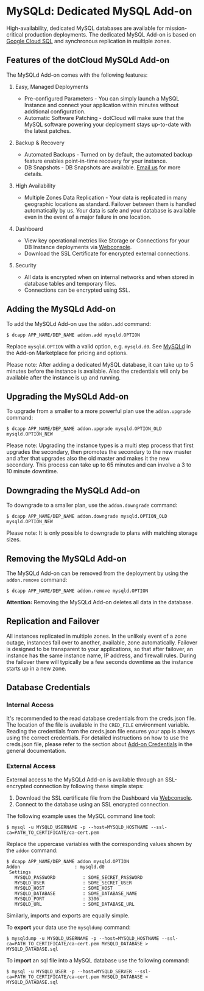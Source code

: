 # MySQLd: Dedicated MySQL Add-on

High-availability, dedicated MySQL databases are available for
mission-critical production deployments. The dedicated MySQL Add-on is
based on [Google Cloud SQL] and synchronous replication in multiple zones.

## Features of the dotCloud MySQLd Add-on

The MySQLd Add-on comes with the following features:

1. Easy, Managed Deployments
    - Pre-configured Parameters - You can simply launch a MySQL Instance
    and connect your application within minutes without additional
    configuration.
    - Automatic Software Patching - dotCloud will make sure that the
    MySQL software powering your deployment stays up-to-date with the
    latest patches.

2. Backup & Recovery
    - Automated Backups - Turned on by default, the automated backup feature
    enables point-in-time recovery for your instance.
    - DB Snapshots - DB Snapshots are available. [Email us] for more details.

3. High Availability
    - Multiple Zones Data Replication - Your data is replicated in many geographic locations
    as standard. Failover between them is handled automatically by us. Your data is
    safe and your database is available even in the event of a major failure in one location.

4. Dashboard
    - View key operational metrics like Storage or Connections for your DB Instance deployments via [Webconsole]. 
    - Download the SSL Certificate for encrypted external connections. 

5. Security
    - All data is encrypted when on internal networks and when stored in database
    tables and temporary files.
    - Connections can be encrypted using SSL.

## Adding the MySQLd Add-on

To add the MySQLd Add-on use the `addon.add` command:

~~~
$ dcapp APP_NAME/DEP_NAME addon.add mysqld.OPTION
~~~
Replace `mysqld.OPTION` with a valid option, e.g. `mysqld.d0`. See
[MySQLd] in the Add-on Marketplace for pricing and options.

Please note: After adding a dedicated MySQL database, it can take up to 5 minutes before the instance is available. Also the credentials will only be available after the instance is up and running.

## Upgrading the MySQLd Add-on

To upgrade from a smaller to a more powerful plan use the `addon.upgrade` command:

~~~
$ dcapp APP_NAME/DEP_NAME addon.upgrade mysqld.OPTION_OLD mysqld.OPTION_NEW
~~~

Please note: Upgrading the instance types is a multi step process that first upgrades the secondary, then promotes the secondary to the new master and after that upgrades also the old master and makes it the new secondary. This process can take up to 65 minutes and can involve a 3 to 10 minute downtime.

## Downgrading the MySQLd Add-on

To downgrade to a smaller plan, use the `addon.downgrade` command:

~~~
$ dcapp APP_NAME/DEP_NAME addon.downgrade mysqld.OPTION_OLD mysqld.OPTION_NEW
~~~

Please note: It is only possible to downgrade to plans with matching storage
sizes.


## Removing the MySQLd Add-on

The MySQLd Add-on can be removed from the deployment by using the `addon.remove` command:

~~~
$ dcapp APP_NAME/DEP_NAME addon.remove mysqld.OPTION
~~~

**Attention:** Removing the MySQLd Add-on deletes all data in the database.

## Replication and Failover

All instances replicated in multiple zones. In the unlikely event of a zone outage,
instances fail over to another, available, zone automatically. Failover is designed to
be transparent to your applications, so that after failover, an instance has the same
instance name, IP address, and firewall rules. During the failover there will typically
be a few seconds downtime as the instance starts up in a new zone.

## Database Credentials

### Internal Access

It's recommended to the read database credentials from the creds.json file. The
location of the file is available in the `CRED_FILE` environment variable.
Reading the credentials from the creds.json file ensures your app is always
using the correct credentials. For detailed instructions on how to use the
creds.json file, please refer to the section about [Add-on Credentials] in the
general documentation.

### External Access

External access to the MySQLd Add-on is available through an SSL-encrypted connection by following these simple steps:

 1. Download the SSL certificate file from the Dashboard via [Webconsole].
 1. Connect to the database using an SSL encrypted connection.

The following example uses the MySQL command line tool:

~~~
$ mysql -u MYSQLD_USERNAME -p --host=MYSQLD_HOSTNAME --ssl-ca=PATH_TO_CERTIFICATE/ca-cert.pem
~~~

Replace the uppercase variables with the corresponding values shown by the `addon` command:

~~~
$ dcapp APP_NAME/DEP_NAME addon mysqld.OPTION
Addon                    : mysqld.d0
 Settings
   MYSQLD_PASSWORD          : SOME_SECRET_PASSWORD
   MYSQLD_USER              : SOME_SECRET_USER
   MYSQLD_HOST              : SOME_HOST
   MYSQLD_DATABASE          : SOME_DATABASE_NAME
   MYSQLD_PORT              : 3306
   MYSQLD_URL               : SOME_DATABASE_URL
~~~

Similarly, imports and exports are equally simple.

To **export** your data use the `mysqldump` command:
~~~
$ mysqldump -u MYSQLD_USERNAME -p --host=MYSQLD_HOSTNAME --ssl-ca=PATH_TO_CERTIFICATE/ca-cert.pem MYSQLD_DATABASE > MYSQLD_DATABASE.sql
~~~

To **import** an sql file into a MySQL database use the following command:
~~~
$ mysql -u MYSQLD_USER -p --host=MYSQLD_SERVER --ssl-ca=PATH_TO_CERTIFICATE/ca-cert.pem MYSQLD_DATABASE < MYSQLD_DATABASE.sql
~~~


[Google Cloud SQL]: https://developers.google.com/cloud-sql/
[Config Add-on]: https://www.cloudcontrol.com/add-ons/config
[MySQLd]: https://www.cloudcontrol.com/add-ons/mysqld
[Add-on Credentials]: https://www.cloudcontrol.com/dev-center/Platform%20Documentation#add-ons
[Email us]: mailto:support@cloudcontrol.de
[Webconsole]: https://www.cloudcontrol.com/console/login
